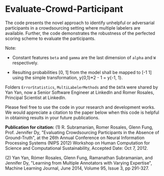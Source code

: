 # Evaluate-Crowd-Participant

The code presents the novel approach to identify unhelpful or adversarial participants in a crowdsourcing setting where multiple labelers are available. Further, the code demonstrates the robustness of the perfected scoring scheme to evaluate the participants.

Note:
* Constant features `beta` and `gamma` are the last dimension of `alpha` and `W` respectively.

* Resulting probabilities [0, 1] from the model shall be mapped to [-1 1] using the simple transformation, y{0,1}*2 - 1 = y{-1, 1}.

Folders `ErrorStatistics`, `MultiLabelerMethods` and the `DATA` were shared by Yan Yan, now a Senior Software Engineer at LinkedIn and Romer Rosales, Principal Scientist at LinkedIn.

Please feel free to use the code in your research and development works. We would appreciate a citation to the paper below when this code is helpful in obtaining results in your future publications.

**Publication for citation:**
(1) R. Subramanian, Romer Rosales, Glenn Fung, Prof. Jennifer Dy, "Evaluating Crowdsourcing Participants in the Absence of Ground-Truth", at the 26th Annual Conference on Neural Information Processing Systems (NIPS 2012) Workshop on Human Computation for Science and Computational Sustainability,  Accepted Date: Oct 7, 2012.

(2) Yan Yan, Rómer Rosales, Glenn Fung, Ramanathan Subramanian, and Jennifer Dy, "Learning from Multiple Annotators with Varying Expertise", Machine Learning Journal, June 2014, Volume 95, Issue 3, pp 291-327.
